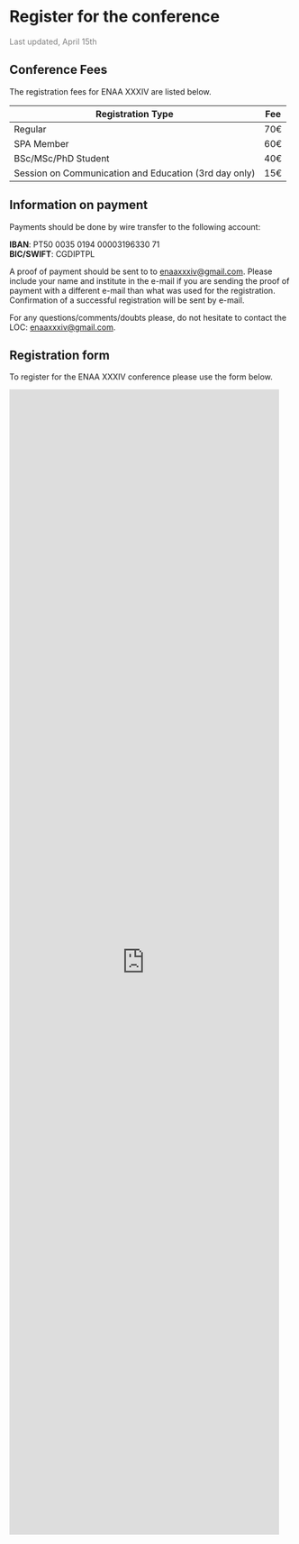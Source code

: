 # Register for the conference
<span style="color:gray">Last updated, April 15th</span>

## Conference Fees

The registration fees for ENAA XXXIV are listed below.

| Registration Type        | Fee |
| ----------- | ----------- |
| Regular |  70€ |
| SPA Member |  60€ |
| BSc/MSc/PhD Student |  40€ |
| Session on Communication and Education (3rd day only) | 15€ |

## Information on payment

Payments should be done by wire transfer to the following account:

**IBAN**: PT50 0035 0194 00003196330 71 <br>
**BIC/SWIFT**: CGDIPTPL

A proof of payment should be sent to to [enaaxxxiv@gmail.com](mailto:enaaxxxiv@gmail.com). Please include your name and institute in the e-mail if you are sending the proof of payment with a different e-mail than what was used for the registration. Confirmation of a successful registration will be sent by e-mail.

For any questions/comments/doubts please, do not hesitate to contact the LOC: [enaaxxxiv@gmail.com](mailto:enaaxxxiv@gmail.com).

## Registration form

To register for the ENAA XXXIV conference please use the form below.

<iframe src="https://docs.google.com/forms/d/e/1FAIpQLSdHcUQfJ0LUnoNHLu0vK_AfnW-k6V6NxCdJ7t-C5hx-shis5g/viewform?embedded=true" width="95%" height="2033" frameborder="0" marginheight="0" marginwidth="0">Loading…</iframe>